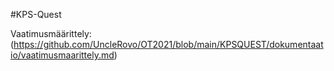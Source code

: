 #KPS-Quest

Vaatimusmäärittely: (https://github.com/UncleRovo/OT2021/blob/main/KPSQUEST/dokumentaatio/vaatimusmaarittely.md)
